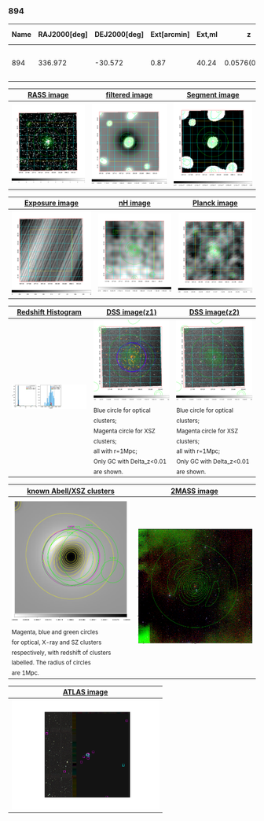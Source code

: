 <div STYLE="page-break-after: always;"></div>

### 894

|Name|RAJ2000[deg]|DEJ2000[deg] |Ext[arcmin]| Ext,ml | z | z_src| C|GC(XSZ,Delta_z<0.01)| GC(OPT,Delta_z<0.01)|GC| R_sig[arcmin] | R500[arcmin] | R500[Mpc]| CRsig[c/s] | CR500[c/s] |L500[1E44 erg/s]|F500[1E-12 erg/s/cm^2]| M500[1E14 Msun]|Tx[keV]|Cnt_sig|Beta|Rc[arcmin]|Comment|Alias|
|---|---|---|---|---|---|------|---|--------|---------|----------|---|---|---|---|---|---|---|---|---|---|---|---|---|---|
|894| 336.972| -30.572| 0.87| 40.24| 0.0576(0.005)| z1, z_xsz| B| MCXC, XB| A, N, W| A, MCXC, N, W, XB| 5.875| 13.610| 0.911| 0.511(0.053)| 0.653(0.066)| 1.037(0.071)| 13.075(0.891)| 2.27(0.08)| 3.62(0.08)| 151.4| 0.925(-0.088+0.054)| 2.701(-0.384+0.274)| -| k022|

|[RASS image](../image/894/894_img.pdf)|[filtered image](../image/894/894_fil.pdf)|[Segment image](../image/894/894_seg.pdf)|
|-------------------|--------------------|-------------------|
| <img src="../image/894/894_img.png" width="300">  | <img src="../image/894/894_fil.png" width="300">   | <img src="../image/894/894_seg.png" width="300">  |

|[Exposure image](../image/894/894_mex.pdf)| [nH image](../image/894/894_nh.pdf)| [Planck image](../image/894/894_p.pdf)|
|-------------------|--------------------|-------------------|
|<img src="../image/894/894_mex.png" width="300">   | <img src="../image/894/894_nh.png" width="300">    | <img src="../image/894/894_p.png" width="300"> |

|[Redshift Histogram](../image/894/894_zg.pdf) | [DSS image(z1)](../image/894/894_dss_z1.pdf)      |  [DSS image(z2)](../image/894/894_dss_z2.pdf)    |
|-------------------|--------------------|-------------------|
|<img src="../image/894/894_zg.png" width="300"> |<img src="../image/894/894_dss_z1.png" width="300"> <sub><br>Blue circle for optical clusters; <br>Magenta circle for XSZ clusters; <br>all with r=1Mpc; <br>Only GC with Delta_z<0.01 are shown. </sub>| <img src="../image/894/894_dss_z2.png" width="300"><sub><br>Blue circle for optical clusters; <br>Magenta circle for XSZ clusters; <br>all with r=1Mpc; <br>Only GC with Delta_z<0.01 are shown. </sub> |

|[known Abell/XSZ clusters](../image/894/894_gc.pdf) | [2MASS image](../image/894/894_2mass.pdf)      |
|-------------------|-------------------|
|<img src=../image/894/894_gc.png width="300"> <br><sub>Magenta, blue and green circles <br>for optical, X-ray and SZ clusters <br>respectively, with redshift of clusters <br>labelled. The radius of circles <br>are 1Mpc.</sub>|<img src="../image/894/894_2mass.png" width="300">  |

|[ATLAS image](../image/894/894_s.pdf)        |
|-------------------|
| <img src="../image/894/894_s.pdf" width="300">  |
